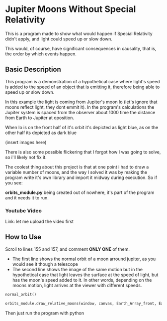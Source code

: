 # Jupiter Moons Without Special Relativity

This is a program made to show what would happen if Special Relativity didn't apply, and light could speed up or slow down.

This would, of course, have significant consequences in causality, that is, the order by which events happen.


## Basic Description

This program is a demonstration of a hypothetical case where light's speed is added to the speed of an object that is emitting it, therefore being able to speed up or slow down. 

In this example the light is coming from Jupiter's moon Io (let's ignore that moons reflect light, they dont emmit it). In the program's calculations the Jupiter system is spaced from the observer about 1000 time the distance from Earth to Jupiter at oposition.

When Io is on the front half of it's orbit it's depicted as light blue, as on the other half its depicted as dark blue

(insert images here)

There is also some possible flickering that I forgot how I was going to solve, so i'll likely not fix it.

The coolest thing about this project is that at one point i had to draw a variable number of moons, and the way I solved it was by making the program write it's own library and import it midway during execution. So if you see:

**orbits_module.py**
being created out of nowhere, it's part of the program and it needs it to run.


### Youtube Video

Link:    let me upload the video first

## How to Use

Scroll to lines 155 and 157, and comment **ONLY ONE** of them.
* The first line shows the normal orbit of a moon arround jupiter, as you would see it though a telescope
* The second line shows the image of the same motion but in the hypothetical case that light leaves the surface at the speed of light, but has the moon's speed added to it. In other words, depending on the moons motion, light arrives at the viewer with different speeds.

```python
normal_orbit()

orbits_module.draw_relative_moons(window, canvas, Earth_Array_front, Earth_Array_back)
```

Then just run the program with python
